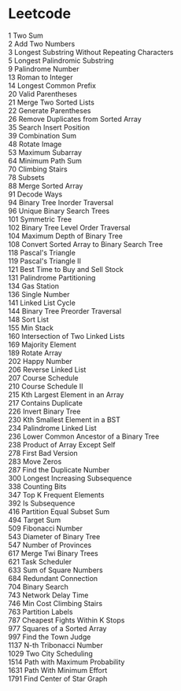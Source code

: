 # Leetcode

1 Two Sum\
2 Add Two Numbers\
3 Longest Substring Without Repeating Characters\
5 Longest Palindromic Substring\
9 Palindrome Number\
13 Roman to Integer\
14 Longest Common Prefix\
20 Valid Parentheses\
21 Merge Two Sorted Lists\
22 Generate Parentheses\
26 Remove Duplicates from Sorted Array\
35 Search Insert Position\
39 Combination Sum\
48 Rotate Image\
53 Maximum Subarray\
64 Minimum Path Sum\
70 Climbing Stairs\
78 Subsets\
88 Merge Sorted Array\
91 Decode Ways\
94 Binary Tree Inorder Traversal\
96 Unique Binary Search Trees\
101 Symmetric Tree\
102 Binary Tree Level Order Traversal\
104 Maximum Depth of Binary Tree\
108 Convert Sorted Array to Binary Search Tree\
118 Pascal's Triangle\
119 Pascal's Triangle II\
121 Best Time to Buy and Sell Stock\
131 Palindrome Partitioning\
134 Gas Station\
136 Single Number\
141 Linked List Cycle\
144 Binary Tree Preorder Traversal\
148 Sort List\
155 Min Stack\
160 Intersection of Two Linked Lists\
169 Majority Element\
189 Rotate Array\
202 Happy Number\
206 Reverse Linked List\
207 Course Schedule\
210 Course Schedule II\
215 Kth Largest Element in an Array\
217 Contains Duplicate\
226 Invert Binary Tree\
230 Kth Smallest Element in a BST\
234 Palindrome Linked List\
236 Lower Common Ancestor of a Binary Tree\
238 Product of Array Except Self\
278 First Bad Version\
283 Move Zeros\
287 Find the Duplicate Number\
300 Longest Increasing Subsequence\
338 Counting Bits\
347 Top K Frequent Elements\
392 Is Subsequence\
416 Partition Equal Subset Sum\
494 Target Sum\
509 Fibonacci Number\
543 Diameter of Binary Tree\
547 Number of Provinces\
617 Merge Twi Binary Trees\
621 Task Scheduler\
633 Sum of Square Numbers\
684 Redundant Connection\
704 Binary Search\
743 Network Delay Time\
746 Min Cost Climbing Stairs\
763 Partition Labels\
787 Cheapest Fights Within K Stops\
977 Squares of a Sorted Array\
997 Find the Town Judge\
1137 N-th Tribonacci Number\
1029 Two City Scheduling\
1514 Path with Maximum Probability\
1631 Path With Minimum Effort\
1791 Find Center of Star Graph
